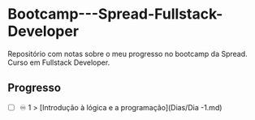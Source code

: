 # Bootcamp---Spread-Fullstack-Developer
Repositório com notas sobre o meu progresso no bootcamp da Spread. Curso em Fullstack Developer.

## Progresso
 
- [ ] ♾️ 1 > [Introdução à lógica e a programação](Dias/Dia -1.md)
